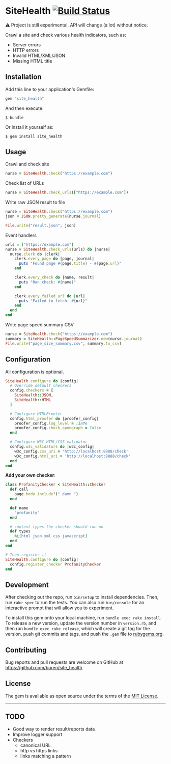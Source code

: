 # SiteHealth [![Build Status](https://travis-ci.org/buren/site_health.svg?branch=master)](https://travis-ci.org/buren/site_health)

:warning: Project is still experimental, API will change (a lot) without notice.

Crawl a site and check various health indicators, such as:

- Server errors
- HTTP errors
- Invalid HTML/XML/JSON
- Missing HTML title

## Installation

Add this line to your application's Gemfile:

```ruby
gem "site_health"
```

And then execute:

    $ bundle

Or install it yourself as:

    $ gem install site_health

## Usage

Crawl and check site

```ruby
nurse = SiteHealth.check("https://example.com")
```

Check list of URLs
```ruby
nurse = SiteHealth.check_urls(["https://example.com"])
```

Write raw JSON result to file
```ruby
nurse = SiteHealth.check("https://example.com")
json = JSON.pretty_generate(nurse.journal)

File.write("result.json", json)
```

Event handlers

```ruby
urls = ["https://example.com"]
nurse = SiteHealth.check_urls(urls) do |nurse|
  nurse.clerk do |clerk|
    clerk.every_page do |page, journal|
      puts "Found page #{page.title} - #{page.url}"
    end

    clerk.every_check do |name, result|
      puts "Ran check: #{name}"
    end

    clerk.every_failed_url do |url|
      puts "Failed to fetch: #{url}"
    end
  end
end
```

Write page speed summary CSV

```ruby
nurse = SiteHealth.check("https://example.com")
summary = SiteHealth::PageSpeedSummarizer.new(nurse.journal)
File.write("page_size_summary.csv", summary.to_csv)
```

## Configuration

All configuration is optional.

```ruby
SiteHealth.configure do |config|
  # Override default checkers
  config.checkers = [
    SiteHealth::JSON,
    SiteHealth::HTML
  ]

  # Configure HTMLProofer
  config.html_proofer do |proofer_config|
    proofer_config.log_level = :info
    proofer_config.check_opengraph = false
  end

  # Configure W3C HTML/CSS validator
  config.w3c_validators do |w3c_config|
    w3c_config.css_uri = 'http://localhost:8888/check'
    w3c_config.html_uri = 'http://localhost:8888/check'
  end
end
```

__Add your own checker__:

```ruby
class ProfanityChecker < SiteHealth::Checker
  def call
    page.body.include?(" damn ")
  end

  def name
    "profanity"
  end

  # content types the checker should run on
  def types
    %i[html json xml css javascript]
  end
end

# Then register it
SiteHealth.configure do |config|
  config.register_checker ProfanityChecker
end
```

## Development

After checking out the repo, run `bin/setup` to install dependencies. Then, run `rake spec` to run the tests. You can also run `bin/console` for an interactive prompt that will allow you to experiment.

To install this gem onto your local machine, run `bundle exec rake install`. To release a new version, update the version number in `version.rb`, and then run `bundle exec rake release`, which will create a git tag for the version, push git commits and tags, and push the `.gem` file to [rubygems.org](https://rubygems.org).

## Contributing

Bug reports and pull requests are welcome on GitHub at https://github.com/buren/site_health.

## License

The gem is available as open source under the terms of the [MIT License](https://opensource.org/licenses/MIT).

---

## TODO

- Good way to render result/reports data
- Improve logger support
- Checkers
  * canonical URL
  * http vs https links
  * links matching a pattern

